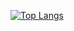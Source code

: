 [![Top Langs](https://github-readme-stats.vercel.app/api/top-langs/?username=b3nhaddad)](https://github.com/anuraghazra/github-readme-stats)
